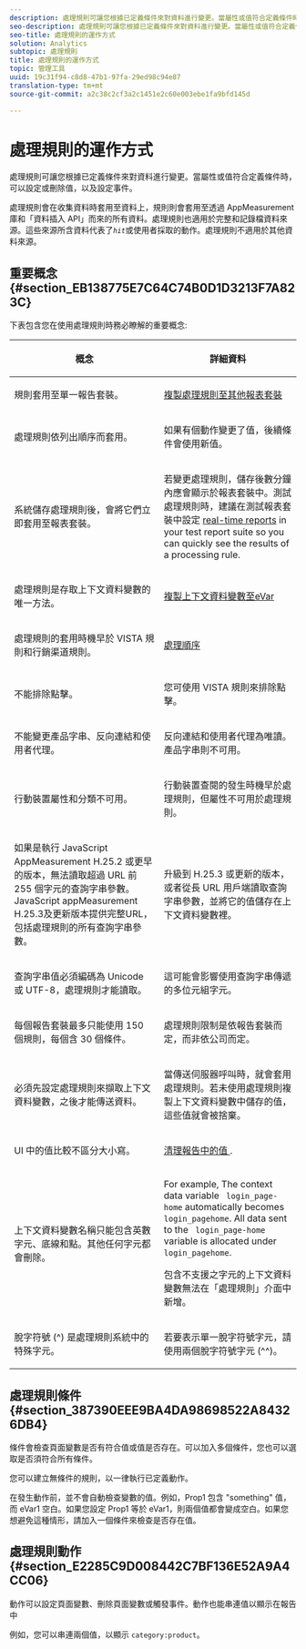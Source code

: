 ```yaml
---
description: 處理規則可讓您根據已定義條件來對資料進行變更。當屬性或值符合定義條件時，可以設定或刪除值，以及設定事件。
seo-description: 處理規則可讓您根據已定義條件來對資料進行變更。當屬性或值符合定義條件時，可以設定或刪除值，以及設定事件。
seo-title: 處理規則的運作方式
solution: Analytics
subtopic: 處理規則
title: 處理規則的運作方式
topic: 管理工具
uuid: 19c31f94-c8d8-47b1-97fa-29ed98c94e87
translation-type: tm+mt
source-git-commit: a2c38c2cf3a2c1451e2c60e003ebe1fa9bfd145d

---
```



# 處理規則的運作方式

處理規則可讓您根據已定義條件來對資料進行變更。當屬性或值符合定義條件時，可以設定或刪除值，以及設定事件。

處理規則會在收集資料時套用至資料上，規則則會套用至透過 AppMeasurement 庫和「資料插入 API」而來的所有資料。處理規則也適用於完整和記錄檔資料來源。這些來源所含資料代表了&#x200B;*`hit`*&#x200B;或使用者採取的動作。處理規則不適用於其他資料來源。

## 重要概念 {#section_EB138775E7C64C74B0D1D3213F7A823C}

下表包含您在使用處理規則時務必瞭解的重要概念: 

<table id="table_287C606AE26E47AA8F737411990ACEB2"> 
 <thead> 
  <tr> 
   <th colname="col1" class="entry"> <p>概念 </p> </th> 
   <th colname="col2" class="entry"> <p>詳細資料 </p> </th> 
  </tr> 
 </thead>
 <tbody> 
  <tr> 
   <td colname="col1"> <p>規則套用至單一報告套裝。 </p> </td> 
   <td colname="col2"> <p> <a href="/help/admin/admin/c-processing-rules/c-processing-rules-configuration/t-processing-rules-copy-to-rs.md" type="task" format="dita" scope="local"> 複製處理規則至其他報表套裝 </a> </p> </td> 
  </tr> 
  <tr> 
   <td colname="col1"> <p>處理規則依列出順序而套用。 </p> </td> 
   <td colname="col2"> <p>如果有個動作變更了值，後續條件會使用新值。 </p> </td> 
  </tr> 
  <tr> 
   <td colname="col1"> <p>系統儲存處理規則後，會將它們立即套用至報表套裝。 </p> </td> 
   <td colname="col2"> <p>若變更處理規則，儲存後數分鐘內應會顯示於報表套裝中。測試處理規則時，建議在測試報表套裝中設定 <a href="/help/admin/admin/realtime/t-realtime-admin.md" format="dita" scope="local"> real-time reports</a> in your test report suite so you can quickly see the results of a processing rule. </p> </td> 
  </tr> 
  <tr> 
   <td colname="col1"> <p>處理規則是存取上下文資料變數的唯一方法。 </p> </td> 
   <td colname="col2"> <p> <a href="/help/admin/admin/c-processing-rules/processing-rules-examples/processing-rules-copy-context-data.md" format="dita" scope="local"> 複製上下文資料變數至eVar </a> </p> </td> 
  </tr> 
  <tr> 
   <td colname="col1"> <p>處理規則的套用時機早於 VISTA 規則和行銷渠道規則。 </p> </td> 
   <td colname="col2"> <p> <a href="/help/admin/admin/c-processing-rules/c-processing-rules-configuration/processing-rule-order.md" type="concept" format="dita" scope="local"> 處理順序 </a> </p> </td> 
  </tr> 
  <tr> 
   <td colname="col1"> <p>不能排除點擊。 </p> </td> 
   <td colname="col2"> <p>您可使用 VISTA 規則來排除點擊。 </p> </td> 
  </tr> 
  <tr> 
   <td colname="col1"> <p>不能變更產品字串、反向連結和使用者代理。 </p> </td> 
   <td colname="col2"> <p>反向連結和使用者代理為唯讀。產品字串則不可用。 </p> </td> 
  </tr> 
  <tr> 
   <td colname="col1"> <p>行動裝置屬性和分類不可用。 </p> </td> 
   <td colname="col2"> <p>行動裝置查閱的發生時機早於處理規則，但屬性不可用於處理規則。 </p> </td> 
  </tr> 
  <tr> 
   <td colname="col1"> <p>如果是執行 JavaScript AppMeasurement H.25.2 或更早的版本，無法讀取超過 URL 前 255 個字元的查詢字串參數。JavaScript appMeasurement H.25.3及更新版本提供完整URL，包括處理規則的所有查詢字串參數。 </p> </td> 
   <td colname="col2"> <p>升級到 H.25.3 或更新的版本，或者從長 URL 用戶端讀取查詢字串參數，並將它的值儲存在上下文資料變數裡。 </p> </td> 
  </tr> 
  <tr> 
   <td colname="col1"> <p>查詢字串值必須編碼為 Unicode 或 UTF-8，處理規則才能讀取。 </p> </td> 
   <td colname="col2"> <p>這可能會影響使用查詢字串傳遞的多位元組字元。 </p> </td> 
  </tr> 
  <tr> 
   <td colname="col1"> <p>每個報告套裝最多只能使用 150 個規則，每個含 30 個條件。 </p> </td> 
   <td colname="col2"> <p>處理規則限制是依報告套裝而定，而非依公司而定。 </p> </td> 
  </tr> 
  <tr> 
   <td colname="col1"> <p>必須先設定處理規則來擷取上下文資料變數，之後才能傳送資料。 </p> </td> 
   <td colname="col2"> <p>當傳送伺服器呼叫時，就會套用處理規則。若未使用處理規則複製上下文資料變數中儲存的值，這些值就會被捨棄。 </p> </td> 
  </tr> 
  <tr> 
   <td colname="col1"> <p>UI 中的值比較不區分大小寫。 </p> </td> 
   <td colname="col2"> <p> <a href="/help/admin/admin/c-processing-rules/processing-rules-examples/clean-up-values-in-a-report.md" type="concept" format="dita" scope="local"> 清理報告中的值 </a>. </p> </td> 
  </tr> 
  <tr> 
   <td colname="col1"> <p>上下文資料變數名稱只能包含英數字元、底線和點。其他任何字元都會刪除。 </p> </td> 
   <td colname="col2"> <p>For example, The context data variable <code> login_page-home</code> automatically becomes <code> login_pagehome</code>. All data sent to the <code> login_page-home</code> variable is allocated under <code> login_pagehome</code>. </p> <p>包含不支援之字元的上下文資料變數無法在「處理規則」介面中新增。 </p> </td> 
  </tr> 
  <tr> 
   <td colname="col1"> <p>脫字符號 (^) 是處理規則系統中的特殊字元。 </p> </td> 
   <td colname="col2"> <p>若要表示單一脫字符號字元，請使用兩個脫字符號字元 (^^)。 </p> </td> 
  </tr> 
 </tbody> 
</table>

## 處理規則條件 {#section_387390EEE9BA4DA98698522A84326DB4}

條件會檢查頁面變數是否有符合值或值是否存在。可以加入多個條件，您也可以選取是否須符合所有條件。

您可以建立無條件的規則，以一律執行已定義動作。

在發生動作前，並不會自動檢查變數的值。例如，Prop1 包含 "something" 值，而 eVar1 空白。如果您設定 Prop1 等於 eVar1，則兩個值都會變成空白。如果您想避免這種情形，請加入一個條件來檢查是否存在值。

## 處理規則動作 {#section_E2285C9D008442C7BF136E52A9A4CC06}

動作可以設定頁面變數、刪除頁面變數或觸發事件。動作也能串連值以顯示在報告中

例如，您可以串連兩個值，以顯示 `category:product`。
